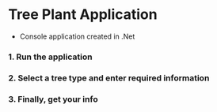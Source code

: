 # Tree Plant Application
- Console application created in .Net
### 1. Run the application
### 2. Select a tree type and enter required information
### 3. Finally, get your info
